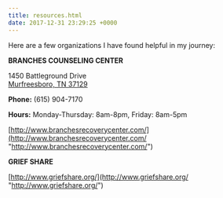 ```yaml
---
title: resources.html
date: 2017-12-31 23:29:25 +0000
---
```

Here are a few organizations I have found helpful in my journey:

**BRANCHES COUNSELING CENTER**

1450 Battleground Drive  
[Murfreesboro, TN 37129](http://www.tiltedpicture.com/resources/www.branchesrecoverycenter.com)

**Phone:** (615) 904-7170

**Hours:** Monday-Thursday: 8am-8pm, Friday: 8am-5pm

[http://www.branchesrecoverycenter.com/](http://www.branchesrecoverycenter.com/ "http://www.branchesrecoverycenter.com/")

**GRIEF SHARE**

[http://www.griefshare.org/](http://www.griefshare.org/ "http://www.griefshare.org/")